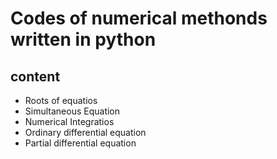 # Codes of numerical methonds written in python

content
---
* Roots of equatios
* Simultaneous Equation
* Numerical Integratios
* Ordinary differential equation
* Partial differential equation


